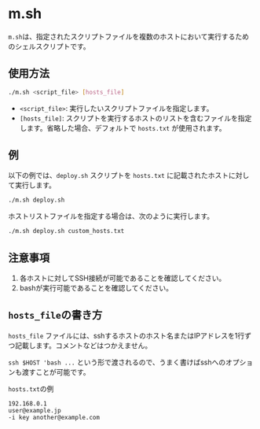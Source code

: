 m.sh
======

`m.sh`は、指定されたスクリプトファイルを複数のホストにおいて実行するためのシェルスクリプトです。

## 使用方法

```bash
./m.sh <script_file> [hosts_file]
```

- `<script_file>`: 実行したいスクリプトファイルを指定します。
- `[hosts_file]`: スクリプトを実行するホストのリストを含むファイルを指定します。省略した場合、デフォルトで `hosts.txt` が使用されます。

## 例

以下の例では、`deploy.sh` スクリプトを `hosts.txt` に記載されたホストに対して実行します。

```bash
./m.sh deploy.sh
```

ホストリストファイルを指定する場合は、次のように実行します。

```bash
./m.sh deploy.sh custom_hosts.txt
```

## 注意事項

1. 各ホストに対してSSH接続が可能であることを確認してください。
2. bashが実行可能であることを確認してください。

## `hosts_file`の書き方

`hosts_file` ファイルには、sshするホストのホスト名またはIPアドレスを1行ずつ記載します。コメントなどはつかえません。

`ssh $HOST 'bash ...` という形で渡されるので、うまく書けばsshへのオプションも渡すことが可能です。

`hosts.txt`の例

```
192.168.0.1
user@example.jp
-i key another@example.com
```
